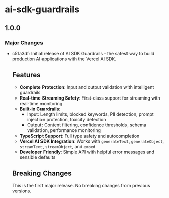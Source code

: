 # ai-sdk-guardrails

## 1.0.0

### Major Changes

- c51a3df: Initial release of AI SDK Guardrails - the safest way to build production AI applications with the Vercel AI SDK.

  ## Features
  - **Complete Protection**: Input and output validation with intelligent guardrails
  - **Real-time Streaming Safety**: First-class support for streaming with real-time monitoring
  - **Built-in Guardrails**:
    - Input: Length limits, blocked keywords, PII detection, prompt injection protection, toxicity detection
    - Output: Content filtering, confidence thresholds, schema validation, performance monitoring
  - **TypeScript Support**: Full type safety and autocompletion
  - **Vercel AI SDK Integration**: Works with `generateText`, `generateObject`, `streamText`, `streamObject`, and `embed`
  - **Developer Friendly**: Simple API with helpful error messages and sensible defaults

  ## Breaking Changes

  This is the first major release. No breaking changes from previous versions.
